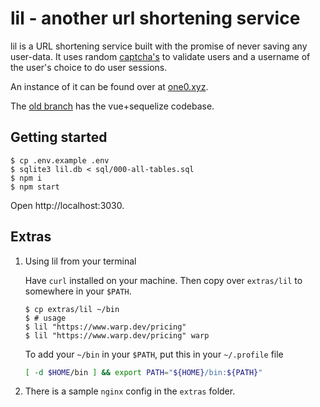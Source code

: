 # lil - another url shortening service

lil is a URL shortening service built with the promise of
never saving any user-data. It uses random [captcha's](https://www.npmjs.com/package/svg-captcha) to validate users and a username of the user's choice to do user sessions.

An instance of it can be found over at [one0.xyz](https://www.one0.xyz/).

The [old branch](https://github.com/aktsbot/lil/tree/old) has the vue+sequelize codebase.

## Getting started

```
$ cp .env.example .env
$ sqlite3 lil.db < sql/000-all-tables.sql
$ npm i
$ npm start
```

Open http://localhost:3030.

## Extras

1. Using lil from your terminal

    Have `curl` installed on your machine. Then copy over `extras/lil` to somewhere
    in your `$PATH`.

    ```
    $ cp extras/lil ~/bin
    $ # usage
    $ lil "https://www.warp.dev/pricing"
    $ lil "https://www.warp.dev/pricing" warp
    ```

    To add your `~/bin` in your `$PATH`, put this in your `~/.profile` file

    ```sh
    [ -d $HOME/bin ] && export PATH="${HOME}/bin:${PATH}"
    ```

2. There is a sample `nginx` config in the `extras` folder.
